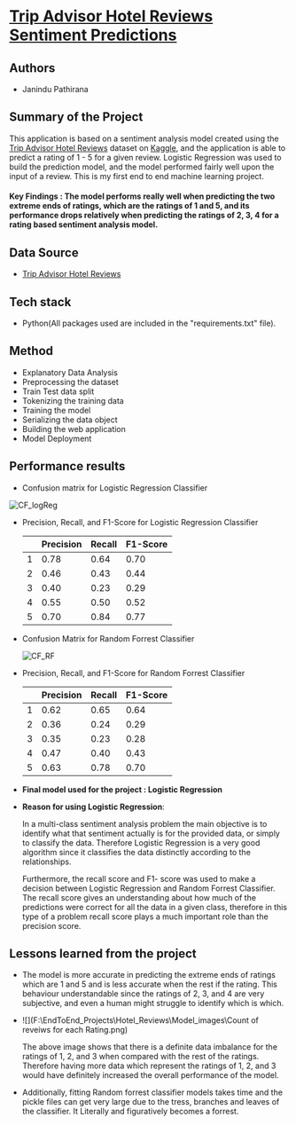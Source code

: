 # <u>Trip Advisor Hotel Reviews Sentiment Predictions</u>



## Authors

- Janindu Pathirana



## Summary of the Project

This application is based on a sentiment analysis model created using the [Trip Advisor Hotel Reviews](https://www.kaggle.com/datasets/andrewmvd/trip-advisor-hotel-reviews)  dataset on [Kaggle](https://www.kaggle.com), and the application is able to predict a rating of 1 - 5 for a given review. Logistic Regression was used to build the prediction model, and the model performed fairly well upon the input of a review. This is my first end to end machine learning project.



#### Key Findings : The model performs really well when predicting the two extreme ends of ratings, which are the ratings of 1 and 5, and its performance drops relatively when predicting the ratings of 2, 3, 4 for a rating based sentiment analysis model.



## Data Source

-  [Trip Advisor Hotel Reviews](https://www.kaggle.com/datasets/andrewmvd/trip-advisor-hotel-reviews)



## Tech stack

- Python(All packages used are included in the "requirements.txt" file).



## Method

- Explanatory Data Analysis
- Preprocessing the dataset
- Train Test data split
- Tokenizing the training data 
- Training the model
- Serializing the data object
- Building the web application
- Model Deployment



## Performance results

- Confusion matrix for Logistic Regression Classifier

![CF_logReg](F:\EndToEnd_Projects\Hotel_Reviews\Model_images\CF_logReg.png)

- Precision, Recall, and F1-Score for Logistic Regression Classifier

  |      | Precision | Recall | F1-Score |
  | ---- | :-------- | ------ | -------- |
  | 1    | 0.78      | 0.64   | 0.70     |
  | 2    | 0.46      | 0.43   | 0.44     |
  | 3    | 0.40      | 0.23   | 0.29     |
  | 4    | 0.55      | 0.50   | 0.52     |
  | 5    | 0.70      | 0.84   | 0.77     |

  

- Confusion Matrix for Random Forrest Classifier

  ![CF_RF](F:\EndToEnd_Projects\Hotel_Reviews\Model_images\CF_RF.png)

- Precision, Recall, and F1-Score for Random Forrest Classifier

  |      | Precision | Recall | F1-Score |
  | ---- | :-------- | ------ | -------- |
  | 1    | 0.62      | 0.65   | 0.64     |
  | 2    | 0.36      | 0.24   | 0.29     |
  | 3    | 0.35      | 0.23   | 0.28     |
  | 4    | 0.47      | 0.40   | 0.43     |
  | 5    | 0.63      | 0.78   | 0.70     |



- **Final model used for the project : Logistic Regression**

- **Reason for using Logistic Regression**:

  In a multi-class sentiment analysis problem the main objective is to identify what that sentiment actually is for the provided data, or simply to classify the data. Therefore Logistic Regression is a very good algorithm since it classifies the data distinctly according to the relationships.

  Furthermore, the recall score and F1- score was used to make a decision between Logistic Regression and Random Forrest Classifier. The recall score gives an understanding about how much of the predictions were correct for all the data in a given class, therefore in this type of a problem recall score plays a much important role than the precision score.



## Lessons learned from the project

- The model is more accurate in predicting the extreme ends of ratings which are 1 and 5 and is less accurate when the rest if the rating. This behaviour understandable since the ratings of 2, 3, and 4 are very subjective, and even a human might struggle to identify which is which.

- ![](F:\EndToEnd_Projects\Hotel_Reviews\Model_images\Count of reveiws for each Rating.png)

  The above image shows that there is a definite data imbalance for the ratings of 1, 2, and 3 when compared with the rest of the ratings. Therefore having more data which represent the ratings of 1, 2, and 3 would have definitely increased the overall performance of the model.

- Additionally, fitting Random forrest classifier models takes time and the pickle files can get very large due to the tress, branches and leaves of the classifier. It Literally and figuratively becomes a forrest.

